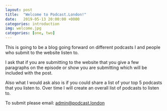 ```yaml
---
layout: post
title:  "Welcome to Podcast.London!"
date:   2019-05-13 20:00:00 +0000
categories: introduction
img: welcome.jpg
categories: [one, two]
---
```


This is going to be a blog going forward on different podcasts I and people who submit to the website listen to.

I ask that if you are submitting to the website that you give a few paragraphs on the episode or show you are submitting which will be included with the post.

Also what I would ask also is if you could share a list of your top 5 podcasts that you listen to. Over time I will create an overall list of podcasts to listen to.

To submit please email: [admin@podcast.london](mailto:admin@podcast.london)